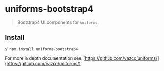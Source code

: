 # uniforms-bootstrap4

> Bootstrap4 UI components for `uniforms`.

## Install

```sh
$ npm install uniforms-bootstrap4
```

For more in depth documentation see: [https://github.com/vazco/uniforms/](https://github.com/vazco/uniforms/).
